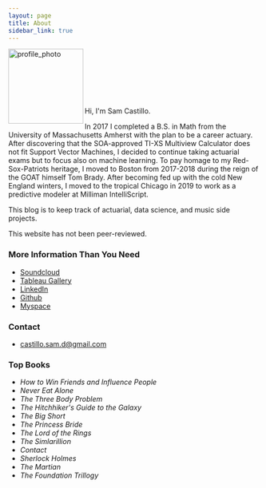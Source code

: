 ```yaml
---
layout: page
title: About
sidebar_link: true
---
```

<img src="sdcastillo.github.io/assets/css/website_photo.jpg" alt="profile_photo" align ="left" style="width: 150px; clear:both;"/>

<br/><br/>
<br/><br/>
<br/><br/>

Hi, I'm Sam Castillo.  

In 2017 I completed a B.S. in Math from the University of Massachusetts Amherst with the plan to be a career actuary.  After discovering that the SOA-approved TI-XS Multiview Calculator does not fit Support Vector Machines, I decided to continue taking actuarial exams but to focus also on machine learning. To pay homage to my Red-Sox-Patriots heritage, I moved to Boston from 2017-2018 during the reign of the GOAT himself Tom Brady.  After becoming fed up with the cold New England winters, I moved to the tropical Chicago in 2019 to work as a predictive modeler at Milliman IntelliScript. 

This blog is to keep track of actuarial, data science, and music side projects.

This website has not been peer-reviewed.  

### More Information Than You Need

- [Soundcloud](https://soundcloud.com/sam-castillo-52947718/)
- [Tableau Gallery](public.tableau.com/profile/samuel.castillo#!/)
- [LinkedIn](https://www.linkedin.com/in/sdcastillo/)
- [Github](https://github.com/sdcastillo)
- [Myspace](https://www.youtube.com/watch?v=oHg5SJYRHA0)

### Contact 
- [castillo.sam.d@gmail.com](mailto:castillo.sam.d@gmail.com)

### Top Books

 - *How to Win Friends and Influence People* 
 - *Never Eat Alone* 
 - *The Three Body Problem* 
 - *The Hitchhiker's Guide to the Galaxy* 
 - *The Big Short*
 - *The Princess Bride*
 - *The Lord of the Rings*
 - *The Simlarillion*
 - *Contact*
 - *Sherlock Holmes*
 - *The Martian*
 - *The Foundation Trillogy*

